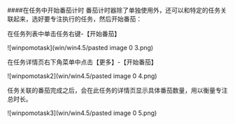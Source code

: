####在任务中开始番茄计时
番茄计时器除了单独使用外，还可以和特定的任务关联起来，选好要专注执行的任务，然后开始番茄：

在任务列表中单击任务右键-【开始番茄】

![winpomotask](win/win4.5/pasted image 0 3.png)


 在任务详情页右下角菜单中点击【更多】-【开始番茄】

![winpomotask2](win/win4.5/pasted image 0 4.png)

任务关联的番茄完成之后，会在此任务的详情页显示具体番茄数量，用以衡量专注总时长。

![winpomotask3](win/win4.5/pasted image 0 5.png)



